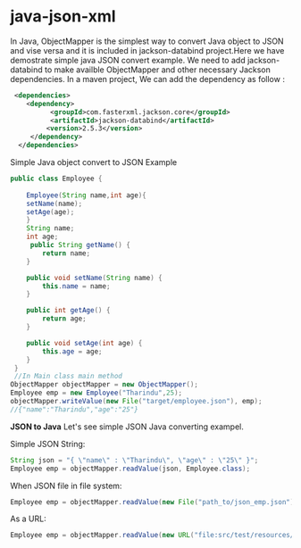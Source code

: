 # java-json-xml
In Java, ObjectMapper is the simplest way to convert Java object to JSON and vise versa and it is included in jackson-databind project.Here we have demostrate simple java JSON convert example. We need to add jackson-databind to make availble ObjectMapper and other necessary Jackson dependencies.
In a maven project, We can add the dependency as follow : 
<br>
``` xml
 <dependencies>
    <dependency>
          <groupId>com.fasterxml.jackson.core</groupId>
          <artifactId>jackson-databind</artifactId>        
         <version>2.5.3</version>         
     </dependency>
  </dependencies>         
   ```
Simple Java object convert to JSON Example

``` java
public class Employee {
    
    Employee(String name,int age){
    setName(name);
    setAge(age);
    }
    String name;
    int age;
     public String getName() {
        return name;
    }

    public void setName(String name) {
        this.name = name;
    }

    public int getAge() {
        return age;
    }

    public void setAge(int age) {
        this.age = age;
    }
 }
 //In Main class main method
ObjectMapper objectMapper = new ObjectMapper();
Employee emp = new Employee("Tharindu",25);
objectMapper.writeValue(new File("target/employee.json"), emp);
//{"name":"Tharindu","age":"25"}
```
**JSON to Java**
Let's see simple JSON Java converting exampel.

Simple JSON String:
```java
String json = "{ \"name\" : \"Tharindu\", \"age\" : \"25\" }";
Employee emp = objectMapper.readValue(json, Employee.class);  
```

When JSON file in file system:
``` java
Employee emp = objectMapper.readValue(new File("path_to/json_emp.json"), Employee.class);
```
 As a URL:
 ```java
Employee emp = objectMapper.readValue(new URL("file:src/test/resources/json_emp.json"), Employee.class);
```
